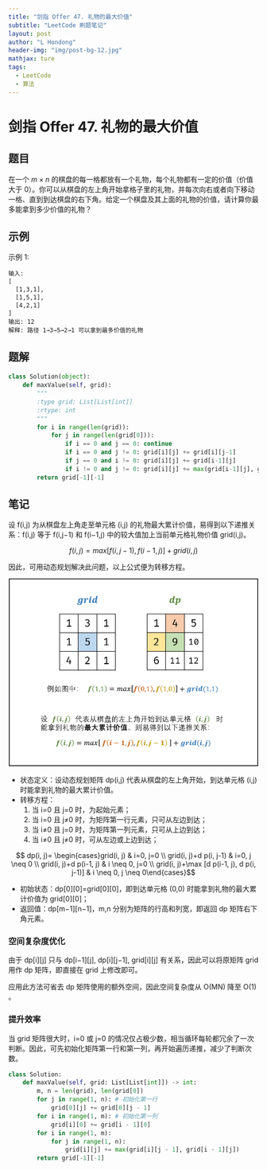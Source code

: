 ```yaml
---
title: "剑指 Offer 47. 礼物的最大价值"
subtitle: "LeetCode 刷题笔记"
layout: post
author: "L Hondong"
header-img: "img/post-bg-12.jpg"
mathjax: ture
tags:
  - LeetCode
  - 算法
---
```


# 剑指 Offer 47. 礼物的最大价值

## 题目

在一个 $m\times n$ 的棋盘的每一格都放有一个礼物，每个礼物都有一定的价值（价值大于 0）。你可以从棋盘的左上角开始拿格子里的礼物，并每次向右或者向下移动一格、直到到达棋盘的右下角。给定一个棋盘及其上面的礼物的价值，请计算你最多能拿到多少价值的礼物？

## 示例

示例 1:

```
输入: 
[
  [1,3,1],
  [1,5,1],
  [4,2,1]
]
输出: 12
解释: 路径 1→3→5→2→1 可以拿到最多价值的礼物
```

## 题解

```python
class Solution(object):
    def maxValue(self, grid):
        """
        :type grid: List[List[int]]
        :rtype: int
        """
        for i in range(len(grid)):
            for j in range(len(grid[0])):
                if i == 0 and j == 0: continue
                if i == 0 and j != 0: grid[i][j] += grid[i][j-1]
                if j == 0 and i != 0: grid[i][j] += grid[i-1][j]
                if i != 0 and j != 0: grid[i][j] += max(grid[i-1][j], grid[i][j-1])
        return grid[-1][-1]
```

## 笔记

设 f(i,j) 为从棋盘左上角走至单元格 (i,j) 的礼物最大累计价值，易得到以下递推关系：f(i,j) 等于 f(i,j−1) 和 f(i−1,j) 中的较大值加上当前单元格礼物价值 grid(i,j)。

$$f(i,j)=max[f(i,j−1),f(i−1,j)]+grid(i,j)$$

因此，可用动态规划解决此问题，以上公式便为转移方程。

<div align=center><img src="../assets/剑指Offer47-礼物的最大价值-2022-01-25-23-20-52.png" alt="剑指Offer47-礼物的最大价值-2022-01-25-23-20-52" style="zoom:50%;" /></div>

- 状态定义：设动态规划矩阵 dp(i,j) 代表从棋盘的左上角开始，到达单元格 (i,j) 时能拿到礼物的最大累计价值。
- 转移方程：
  1. 当 i=0 且 j=0 时，为起始元素；
  2. 当 i=0 且 j≠0 时，为矩阵第一行元素，只可从左边到达；
  3. 当 i≠0 且 j=0 时，为矩阵第一列元素，只可从上边到达；
  4. 当 i≠0 且 j≠0 时，可从左边或上边到达；

$$ dp(i, j)= \begin{cases}grid(i, j) &  i=0, j=0 \\ grid(i, j)+d p(i, j-1) & i=0, j \neq 0 \\ grid(i, j)+d p(i-1, j) & i \neq 0, j=0 \\ grid(i, j)+\max [d p(i-1, j), d p(i, j-1)] & i \neq 0, j \neq 0\end{cases}$$

- 初始状态：dp[0][0]=grid[0][0]，即到达单元格 (0,0) 时能拿到礼物的最大累计价值为 grid[0][0]；
- 返回值：dp[m−1][n−1]，m,n 分别为矩阵的行高和列宽，即返回 dp 矩阵右下角元素。

### 空间复杂度优化

由于 dp[i][j] 只与 dp[i−1][j], dp[i][j−1], grid[i][j] 有关系，因此可以将原矩阵 grid 用作 dp 矩阵，即直接在 grid 上修改即可。

应用此方法可省去 dp 矩阵使用的额外空间，因此空间复杂度从 O(MN) 降至 O(1) 。

### 提升效率

当 grid 矩阵很大时，i=0 或 j=0 的情况仅占极少数，相当循环每轮都冗余了一次判断。因此，可先初始化矩阵第一行和第一列，再开始遍历递推，减少了判断次数。

```python
class Solution:
    def maxValue(self, grid: List[List[int]]) -> int:
        m, n = len(grid), len(grid[0])
        for j in range(1, n): # 初始化第一行
            grid[0][j] += grid[0][j - 1]
        for i in range(1, m): # 初始化第一列
            grid[i][0] += grid[i - 1][0]
        for i in range(1, m):
            for j in range(1, n):
                grid[i][j] += max(grid[i][j - 1], grid[i - 1][j])
        return grid[-1][-1]
```